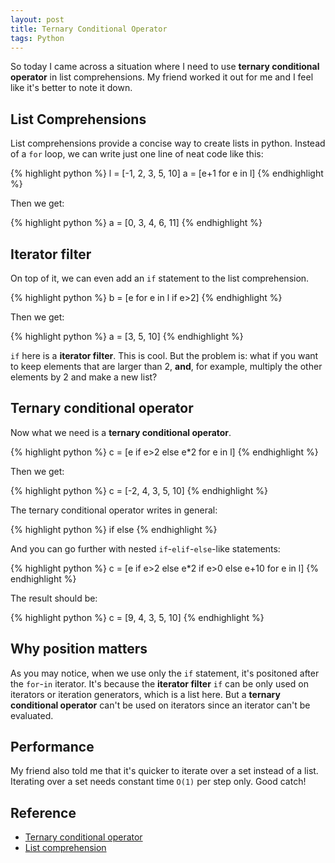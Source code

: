 ```yaml
---
layout: post
title: Ternary Conditional Operator
tags: Python
---
```


So today I came across a situation where I need to use **ternary conditional operator** in list comprehensions. My friend worked it out for me and I feel like it's better to note it down.

## List Comprehensions

List comprehensions provide a concise way to create lists in python. Instead of a `for`  loop, we can write just one line of neat code like this:

{% highlight python %}
l = [-1, 2, 3, 5, 10]
a = [e+1 for e in l]
{% endhighlight %}

Then we get:

{% highlight python %}
a = [0, 3, 4, 6, 11]
{% endhighlight %}


## Iterator filter

On top of it, we can even add an `if` statement to the list comprehension. 

{% highlight python %}
b = [e for e in l if e>2]
{% endhighlight %}

Then we get:

{% highlight python %}
a = [3, 5, 10]
{% endhighlight %}

`if` here is a **iterator filter**. This is cool. But the problem is: what if you want to keep elements that are larger than 2, **and**, for example, multiply the other elements by 2 and make a new list?

## Ternary conditional operator

Now what we need is a **ternary conditional operator**.

{% highlight python %}
c = [e if e>2 else e*2 for e in l]
{% endhighlight %}

Then we get:

{% highlight python %}
c = [-2, 4, 3, 5, 10]
{% endhighlight %}

The ternary conditional operator writes in general:

{% highlight python %}
<expression1> if <condition> else <expression2>
{% endhighlight %}

And you can go further with nested `if`-`elif`-`else`-like statements:

{% highlight python %}
c = [e if e>2 else e*2 if e>0 else e+10 for e in l]
{% endhighlight %}

The result should be:

{% highlight python %}
c = [9, 4, 3, 5, 10]
{% endhighlight %}

## Why position matters

As you may notice, when we use only the `if` statement, it's positoned after the `for`-`in` iterator. It's because the **iterator filter** `if` can be only used on iterators or iteration generators, which is a list here. But a **ternary conditional operator** can't be used on iterators since an iterator can't be evaluated.

## Performance

My friend also told me that it's quicker to iterate over a set instead of a list. Iterating over a set needs constant time `O(1)` per step only. Good catch!

## Reference

- [Ternary conditional operator](http://www.pythoncentral.io/one-line-if-statement-in-python-ternary-conditional-operator/)
- [List comprehension](http://www.pythonforbeginners.com/basics/list-comprehensions-in-python)

